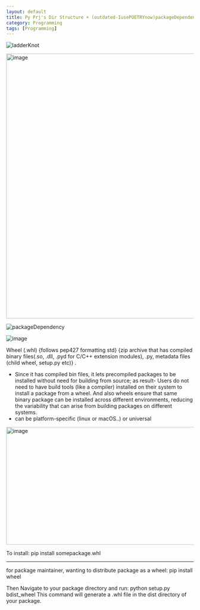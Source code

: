 ```yaml
---
layout: default
title: Py Prj's Dir Structure + (outdated-IusePOETRYnow)packageDependency in Venv's Pip way; wheels
category: Programming
tags: [Programming]
---
```

![ladderKnot](https://github.com/user-attachments/assets/818b5967-e8e8-4524-85bb-eec5928a1f9a)

<img width="857" height="711" alt="image" src="https://github.com/user-attachments/assets/c38341f5-43e0-4915-9972-0943b9ea0948" />

![packageDependency](https://github.com/user-attachments/assets/65b9098d-b1fa-402e-8177-9db65191657a)

![image](https://github.com/user-attachments/assets/1ef3db20-a2f5-4abc-afbf-2633bdb88996)

Wheel (.whl) 
{follows pep427 formatting std}
{zip archive that has compiled binary files(.so, .dll, .pyd for C/C++ extension modules), .py, metadata files (child wheel, setup.py etc)} . 
- Since it has compiled bin files, it lets precompiled packages to be installed without need for building from source; as result- Users do not need to have build tools (like a compiler) installed on their system to install a package from a wheel. And also wheels ensure that same binary package can be installed across different environments, reducing the variability that can arise from building packages on different systems.
- can be platform-specific (linux or macOS..) or universal

<img width="603" height="316" alt="image" src="https://github.com/user-attachments/assets/20eddf25-cdb6-49a2-ba71-bf73e51c4a1e" />

To install: pip install somepackage.whl

---
for package maintainer,  wanting to distribute package as a wheel: pip install wheel

Then Navigate to your package directory and run: python setup.py bdist_wheel
This command will generate a .whl file in the dist directory of your package.
